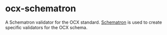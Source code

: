 # ocx-schematron
A Schematron validator for the OCX standard. [Schematron](https://schematron.com) is used to create specific validators for the OCX schema. 
